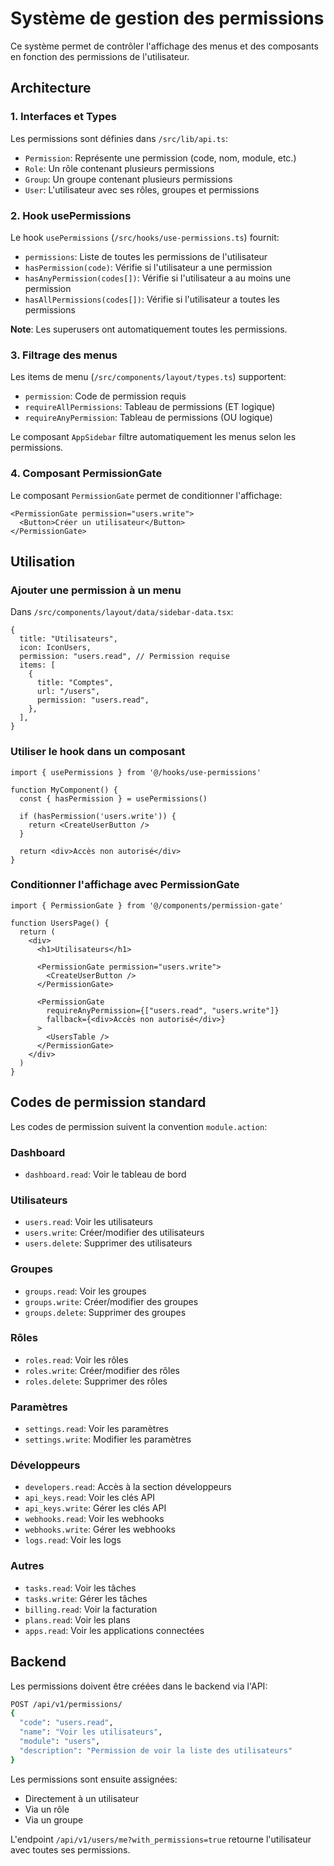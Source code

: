 # Système de gestion des permissions

Ce système permet de contrôler l'affichage des menus et des composants en fonction des permissions de l'utilisateur.

## Architecture

### 1. Interfaces et Types

Les permissions sont définies dans `/src/lib/api.ts`:
- `Permission`: Représente une permission (code, nom, module, etc.)
- `Role`: Un rôle contenant plusieurs permissions
- `Group`: Un groupe contenant plusieurs permissions
- `User`: L'utilisateur avec ses rôles, groupes et permissions

### 2. Hook usePermissions

Le hook `usePermissions` (`/src/hooks/use-permissions.ts`) fournit:
- `permissions`: Liste de toutes les permissions de l'utilisateur
- `hasPermission(code)`: Vérifie si l'utilisateur a une permission
- `hasAnyPermission(codes[])`: Vérifie si l'utilisateur a au moins une permission
- `hasAllPermissions(codes[])`: Vérifie si l'utilisateur a toutes les permissions

**Note**: Les superusers ont automatiquement toutes les permissions.

### 3. Filtrage des menus

Les items de menu (`/src/components/layout/types.ts`) supportent:
- `permission`: Code de permission requis
- `requireAllPermissions`: Tableau de permissions (ET logique)
- `requireAnyPermission`: Tableau de permissions (OU logique)

Le composant `AppSidebar` filtre automatiquement les menus selon les permissions.

### 4. Composant PermissionGate

Le composant `PermissionGate` permet de conditionner l'affichage:

```tsx
<PermissionGate permission="users.write">
  <Button>Créer un utilisateur</Button>
</PermissionGate>
```

## Utilisation

### Ajouter une permission à un menu

Dans `/src/components/layout/data/sidebar-data.tsx`:

```tsx
{
  title: "Utilisateurs",
  icon: IconUsers,
  permission: "users.read", // Permission requise
  items: [
    {
      title: "Comptes",
      url: "/users",
      permission: "users.read",
    },
  ],
}
```

### Utiliser le hook dans un composant

```tsx
import { usePermissions } from '@/hooks/use-permissions'

function MyComponent() {
  const { hasPermission } = usePermissions()

  if (hasPermission('users.write')) {
    return <CreateUserButton />
  }

  return <div>Accès non autorisé</div>
}
```

### Conditionner l'affichage avec PermissionGate

```tsx
import { PermissionGate } from '@/components/permission-gate'

function UsersPage() {
  return (
    <div>
      <h1>Utilisateurs</h1>

      <PermissionGate permission="users.write">
        <CreateUserButton />
      </PermissionGate>

      <PermissionGate
        requireAnyPermission={["users.read", "users.write"]}
        fallback={<div>Accès non autorisé</div>}
      >
        <UsersTable />
      </PermissionGate>
    </div>
  )
}
```

## Codes de permission standard

Les codes de permission suivent la convention `module.action`:

### Dashboard
- `dashboard.read`: Voir le tableau de bord

### Utilisateurs
- `users.read`: Voir les utilisateurs
- `users.write`: Créer/modifier des utilisateurs
- `users.delete`: Supprimer des utilisateurs

### Groupes
- `groups.read`: Voir les groupes
- `groups.write`: Créer/modifier des groupes
- `groups.delete`: Supprimer des groupes

### Rôles
- `roles.read`: Voir les rôles
- `roles.write`: Créer/modifier des rôles
- `roles.delete`: Supprimer des rôles

### Paramètres
- `settings.read`: Voir les paramètres
- `settings.write`: Modifier les paramètres

### Développeurs
- `developers.read`: Accès à la section développeurs
- `api_keys.read`: Voir les clés API
- `api_keys.write`: Gérer les clés API
- `webhooks.read`: Voir les webhooks
- `webhooks.write`: Gérer les webhooks
- `logs.read`: Voir les logs

### Autres
- `tasks.read`: Voir les tâches
- `tasks.write`: Gérer les tâches
- `billing.read`: Voir la facturation
- `plans.read`: Voir les plans
- `apps.read`: Voir les applications connectées

## Backend

Les permissions doivent être créées dans le backend via l'API:

```bash
POST /api/v1/permissions/
{
  "code": "users.read",
  "name": "Voir les utilisateurs",
  "module": "users",
  "description": "Permission de voir la liste des utilisateurs"
}
```

Les permissions sont ensuite assignées:
- Directement à un utilisateur
- Via un rôle
- Via un groupe

L'endpoint `/api/v1/users/me?with_permissions=true` retourne l'utilisateur avec toutes ses permissions.
